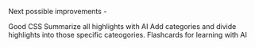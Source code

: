 Next possible improvements -

Good CSS
Summarize all highlights with AI
Add categories and divide highlights into those specific cateogories.
Flashcards for learning with AI
